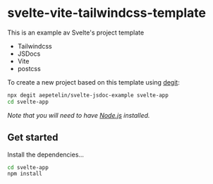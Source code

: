 # svelte-vite-tailwindcss-template

This is an example av Svelte's project template 
- Tailwindcss
- JSDocs
- Vite
- postcss


To create a new project based on this template using [degit](https://github.com/Rich-Harris/degit):

```bash
npx degit aepetelin/svelte-jsdoc-example svelte-app
cd svelte-app
```

_Note that you will need to have [Node.js](https://nodejs.org) installed._

## Get started

Install the dependencies...

```bash
cd svelte-app
npm install
```

